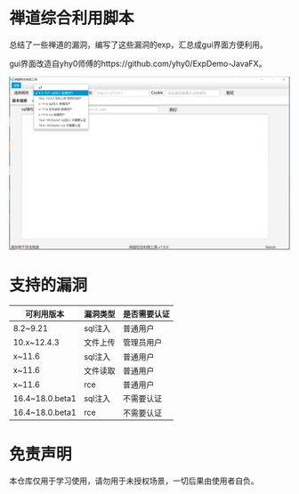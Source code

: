 # 禅道综合利用脚本

总结了一些禅道的漏洞，编写了这些漏洞的exp，汇总成gui界面方便利用。

gui界面改造自yhy0师傅的https://github.com/yhy0/ExpDemo-JavaFX。

![](https://github.com/l3s10n/zentaopms-attack-tool/blob/main/%E5%B1%95%E7%A4%BA.png)

# 支持的漏洞

|可利用版本|漏洞类型|是否需要认证|
|-----------|-----------|-----------|
|8.2~9.21|sql注入|普通用户|
|10.x~12.4.3|文件上传|管理员用户|
|x~11.6|sql注入|普通用户|
|x~11.6|文件读取|普通用户|
|x~11.6|rce|普通用户|
|16.4~18.0.beta1|sql注入|不需要认证|
|16.4~18.0.beta1|rce|不需要认证|

# 免责声明

本仓库仅用于学习使用，请勿用于未授权场景，一切后果由使用者自负。
